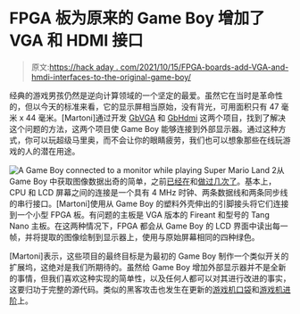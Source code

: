# FPGA 板为原来的 Game Boy 增加了 VGA 和 HDMI 接口

> 原文:[https://hack aday . com/2021/10/15/FPGA-boards-add-VGA-and-hmdi-interfaces-to-the-original-game-boy/](https://hackaday.com/2021/10/15/fpga-boards-add-vga-and-hmdi-interfaces-to-the-original-game-boy/)

经典的游戏男孩仍然是逆向计算领域的一个坚定的最爱。虽然它在当时是革命性的，但以今天的标准来看，它的显示屏相当原始，没有背光，可用面积只有 47 毫米 x 44 毫米。[Martoni]通过开发 [GbVGA](https://github.com/Martoni/GbVga) 和 [GbHdmi](https://github.com/Martoni/GbHdmi) 这两个项目，找到了解决这个问题的方法，这两个项目使 Game Boy 能够连接到外部显示器。通过这种方式，你可以玩超级马里奥，而不会让你的眼睛疲劳，我们也可以想象那些在线玩游戏的人的潜在用途。

![A Game Boy connected to a monitor while playing Super Mario Land 2](../Images/d9d45c81d4ad488a66cde488255f1701.png)从 Game Boy 中获取图像数据出奇的简单，之前[已经在](https://hackaday.com/2010/11/10/diving-deep-into-the-game-boy-lcd-protocol/)和[做过几次了](https://hackaday.com/2017/08/01/using-a-logic-analyzer-to-generate-screenshots-from-a-game-boy/)。基本上，CPU 和 LCD 屏幕之间的连接是一个具有 4 MHz 时钟、两条数据线和两条同步线的串行接口。[Martoni]使用从 Game Boy 的塑料外壳伸出的引脚接头将它们连接到一个小型 FPGA 板。有问题的主板是 VGA 版本的 Fireant 和型号的 Tang Nano 主板。在这两种情况下，FPGA 都会从 Game Boy 的 LCD 界面中读出每一帧，并将提取的图像绘制到显示器上，使用与原始屏幕相同的四种绿色。

[Martoni]表示，这些项目的最终目标是为最初的 Game Boy 制作一个类似开关的扩展坞，这绝对是我们所期待的。虽然给 Game Boy 增加外部显示器并不是全新的事情，但我们喜欢这种实现的简单性，以及任何人都可以对其进行改进的事实，这要归功于完整的源代码。类似的黑客攻击也发生在更新的[游戏机口袋](https://hackaday.com/2010/12/12/game-boy-vga-using-an-fpga/)和[游戏机进阶](https://hackaday.com/2017/05/30/hdmi-out-on-the-gameboy-advance/)上。